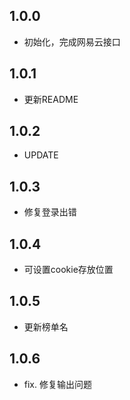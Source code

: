 ## 1.0.0

- 初始化，完成网易云接口

## 1.0.1

- 更新README

## 1.0.2

- UPDATE

## 1.0.3

- 修复登录出错

## 1.0.4

- 可设置cookie存放位置

## 1.0.5

- 更新榜单名

## 1.0.6

- fix. 修复输出问题

